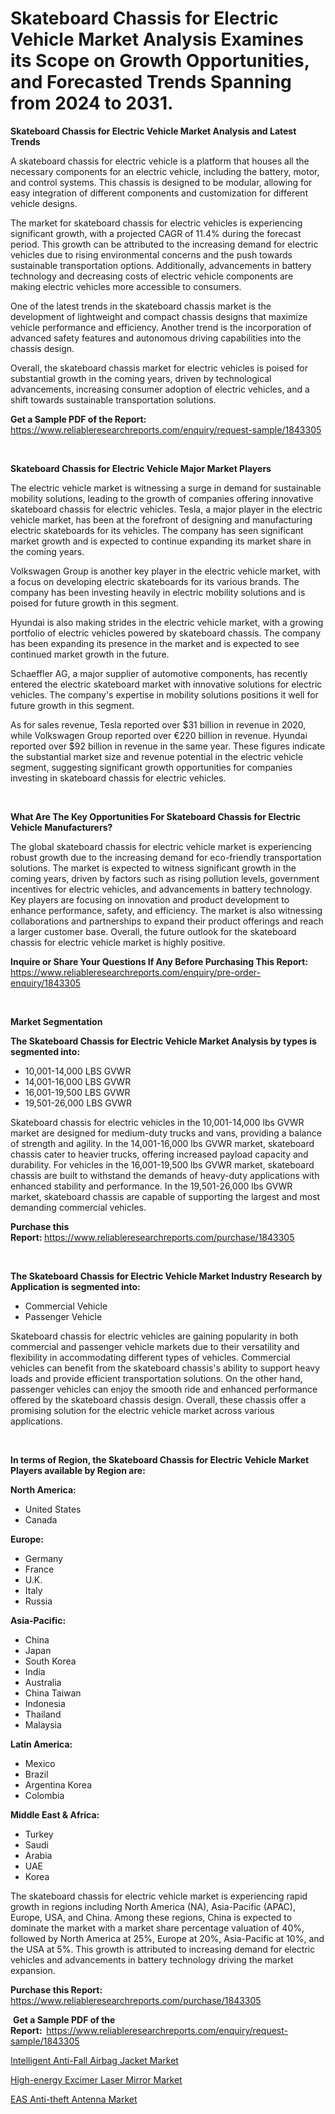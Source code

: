 <p><h1>Skateboard Chassis for Electric Vehicle Market Analysis Examines its Scope on Growth Opportunities, and Forecasted Trends Spanning from 2024 to 2031.</h1></p><p><strong>Skateboard Chassis for Electric Vehicle Market Analysis and Latest Trends</strong></p>
<p><p>A skateboard chassis for electric vehicle is a platform that houses all the necessary components for an electric vehicle, including the battery, motor, and control systems. This chassis is designed to be modular, allowing for easy integration of different components and customization for different vehicle designs.</p><p>The market for skateboard chassis for electric vehicles is experiencing significant growth, with a projected CAGR of 11.4% during the forecast period. This growth can be attributed to the increasing demand for electric vehicles due to rising environmental concerns and the push towards sustainable transportation options. Additionally, advancements in battery technology and decreasing costs of electric vehicle components are making electric vehicles more accessible to consumers.</p><p>One of the latest trends in the skateboard chassis market is the development of lightweight and compact chassis designs that maximize vehicle performance and efficiency. Another trend is the incorporation of advanced safety features and autonomous driving capabilities into the chassis design.</p><p>Overall, the skateboard chassis market for electric vehicles is poised for substantial growth in the coming years, driven by technological advancements, increasing consumer adoption of electric vehicles, and a shift towards sustainable transportation solutions.</p></p>
<p><strong>Get a Sample PDF of the Report:&nbsp;</strong> <a href="https://www.reliableresearchreports.com/enquiry/request-sample/1843305">https://www.reliableresearchreports.com/enquiry/request-sample/1843305</a></p>
<p>&nbsp;</p>
<p><strong>Skateboard Chassis for Electric Vehicle Major Market Players</strong></p>
<p><p>The electric vehicle market is witnessing a surge in demand for sustainable mobility solutions, leading to the growth of companies offering innovative skateboard chassis for electric vehicles. Tesla, a major player in the electric vehicle market, has been at the forefront of designing and manufacturing electric skateboards for its vehicles. The company has seen significant market growth and is expected to continue expanding its market share in the coming years.</p><p>Volkswagen Group is another key player in the electric vehicle market, with a focus on developing electric skateboards for its various brands. The company has been investing heavily in electric mobility solutions and is poised for future growth in this segment.</p><p>Hyundai is also making strides in the electric vehicle market, with a growing portfolio of electric vehicles powered by skateboard chassis. The company has been expanding its presence in the market and is expected to see continued market growth in the future.</p><p>Schaeffler AG, a major supplier of automotive components, has recently entered the electric skateboard market with innovative solutions for electric vehicles. The company's expertise in mobility solutions positions it well for future growth in this segment.</p><p>As for sales revenue, Tesla reported over $31 billion in revenue in 2020, while Volkswagen Group reported over €220 billion in revenue. Hyundai reported over $92 billion in revenue in the same year. These figures indicate the substantial market size and revenue potential in the electric vehicle segment, suggesting significant growth opportunities for companies investing in skateboard chassis for electric vehicles.</p></p>
<p>&nbsp;</p>
<p><strong>What Are The Key Opportunities For Skateboard Chassis for Electric Vehicle Manufacturers?</strong></p>
<p><p>The global skateboard chassis for electric vehicle market is experiencing robust growth due to the increasing demand for eco-friendly transportation solutions. The market is expected to witness significant growth in the coming years, driven by factors such as rising pollution levels, government incentives for electric vehicles, and advancements in battery technology. Key players are focusing on innovation and product development to enhance performance, safety, and efficiency. The market is also witnessing collaborations and partnerships to expand their product offerings and reach a larger customer base. Overall, the future outlook for the skateboard chassis for electric vehicle market is highly positive.</p></p>
<p><strong>Inquire or Share Your Questions If Any Before Purchasing This Report:</strong> <a href="https://www.reliableresearchreports.com/enquiry/pre-order-enquiry/1843305">https://www.reliableresearchreports.com/enquiry/pre-order-enquiry/1843305</a></p>
<p>&nbsp;</p>
<p><strong>Market Segmentation</strong></p>
<p><strong>The Skateboard Chassis for Electric Vehicle Market Analysis by types is segmented into:</strong></p>
<p><ul><li>10,001-14,000 LBS GVWR</li><li>14,001-16,000 LBS GVWR</li><li>16,001-19,500 LBS GVWR</li><li>19,501-26,000 LBS GVWR</li></ul></p>
<p><p>Skateboard chassis for electric vehicles in the 10,001-14,000 lbs GVWR market are designed for medium-duty trucks and vans, providing a balance of strength and agility. In the 14,001-16,000 lbs GVWR market, skateboard chassis cater to heavier trucks, offering increased payload capacity and durability. For vehicles in the 16,001-19,500 lbs GVWR market, skateboard chassis are built to withstand the demands of heavy-duty applications with enhanced stability and performance. In the 19,501-26,000 lbs GVWR market, skateboard chassis are capable of supporting the largest and most demanding commercial vehicles.</p></p>
<p><strong>Purchase this Report:&nbsp;</strong><a href="https://www.reliableresearchreports.com/purchase/1843305">https://www.reliableresearchreports.com/purchase/1843305</a></p>
<p>&nbsp;</p>
<p><strong>The Skateboard Chassis for Electric Vehicle Market Industry Research by Application is segmented into:</strong></p>
<p><ul><li>Commercial Vehicle</li><li>Passenger Vehicle</li></ul></p>
<p><p>Skateboard chassis for electric vehicles are gaining popularity in both commercial and passenger vehicle markets due to their versatility and flexibility in accommodating different types of vehicles. Commercial vehicles can benefit from the skateboard chassis's ability to support heavy loads and provide efficient transportation solutions. On the other hand, passenger vehicles can enjoy the smooth ride and enhanced performance offered by the skateboard chassis design. Overall, these chassis offer a promising solution for the electric vehicle market across various applications.</p></p>
<p>&nbsp;</p>
<p><strong>In terms of Region, the Skateboard Chassis for Electric Vehicle Market Players available by Region are:</strong></p>
<p>
    <p> <strong> North America: </strong>
        <ul>
            <li>United States</li>
            <li>Canada</li>
        </ul>
        </p> 
    <p> <strong> Europe: </strong>
        <ul>
            <li>Germany</li>
            <li>France</li>
            <li>U.K.</li>
            <li>Italy</li>
            <li>Russia</li>
        </ul>
        </p> 
    <p> <strong> Asia-Pacific: </strong>
        <ul>
            <li>China</li>
            <li>Japan</li>
            <li>South Korea</li>
            <li>India</li>
            <li>Australia</li>
            <li>China Taiwan</li>
            <li>Indonesia</li>
            <li>Thailand</li>
            <li>Malaysia</li>
        </ul>
        </p> 
    <p> <strong> Latin America: </strong>
        <ul>
            <li>Mexico</li>
            <li>Brazil</li>
            <li>Argentina Korea</li>
            <li>Colombia</li>
        </ul>
        </p> 
    <p> <strong> Middle East & Africa: </strong>
        <ul>
            <li>Turkey</li>
            <li>Saudi</li>
            <li>Arabia</li>
            <li>UAE</li>
            <li>Korea</li>
        </ul>
    </p>
    </p>
<p><p>The skateboard chassis for electric vehicle market is experiencing rapid growth in regions including North America (NA), Asia-Pacific (APAC), Europe, USA, and China. Among these regions, China is expected to dominate the market with a market share percentage valuation of 40%, followed by North America at 25%, Europe at 20%, Asia-Pacific at 10%, and the USA at 5%. This growth is attributed to increasing demand for electric vehicles and advancements in battery technology driving the market expansion.</p></p>
<p><strong>Purchase this Report: </strong><a href="https://www.reliableresearchreports.com/purchase/1843305">https://www.reliableresearchreports.com/purchase/1843305</a></p>
<p>&nbsp;<strong>Get a Sample PDF of the Report:&nbsp;&nbsp;</strong><a href="https://www.reliableresearchreports.com/enquiry/request-sample/1843305">https://www.reliableresearchreports.com/enquiry/request-sample/1843305</a></p>
<p><strong></strong></p>
<p><p><a href="https://view.publitas.com/reportprime-1/intelligent-anti-fall-airbag-jacket-market-size-furnishes-valuable-information-encompassing-market-share-market-trends-and-projections-spanning-from-2023-to-2030/">Intelligent Anti-Fall Airbag Jacket Market</a></p><p><a href="https://view.publitas.com/reportprime-1/insights-into-high-energy-excimer-laser-mirror-market-size-analysing-market-share-trends-and-growth-from-2023-to-2030/">High-energy Excimer Laser Mirror Market</a></p><p><a href="https://view.publitas.com/reportprime-1/eas-anti-theft-antenna-market-size-growth-outlook-from-2023-to-2030-projecting-at-markets-trends-analysis-by-application-regional-outlook-and-revenue/">EAS Anti-theft Antenna Market</a></p></p>